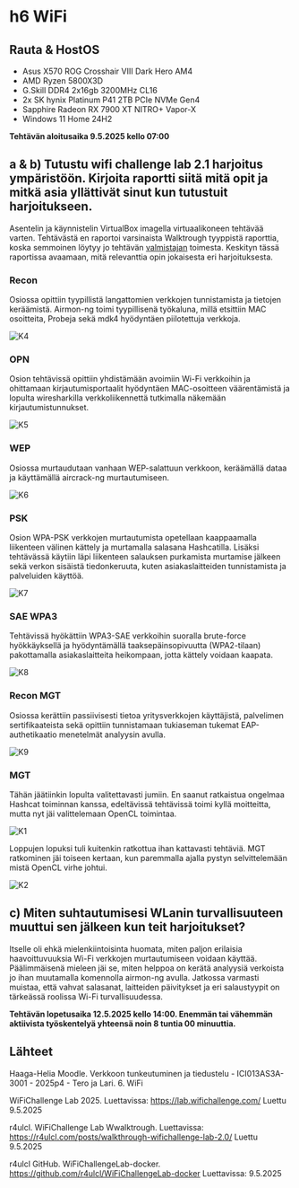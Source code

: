 #  h6 WiFi

## Rauta & HostOS

- Asus X570 ROG Crosshair VIII Dark Hero AM4
- AMD Ryzen 5800X3D
- G.Skill DDR4 2x16gb 3200MHz CL16
- 2x SK hynix Platinum P41 2TB PCIe NVMe Gen4
- Sapphire Radeon RX 7900 XT NITRO+ Vapor-X
- Windows 11 Home 24H2

**Tehtävän aloitusaika 9.5.2025 kello 07:00**

## a & b) Tutustu wifi challenge lab 2.1 harjoitus ympäristöön. Kirjoita raportti siitä mitä opit ja mitkä asia yllättivät sinut kun tutustuit harjoitukseen.
Asentelin ja käynnistelin VirtualBox imagella virtuaalikoneen tehtävää varten. Tehtävästä en raportoi varsinaista Walktrough tyyppistä raporttia, koska semmoinen löytyy jo tehtävän [valmistajan](https://r4ulcl.com/posts/walkthrough-wifichallenge-lab-2.0/) toimesta. Keskityn tässä raportissa avaamaan, mitä relevanttia opin jokaisesta eri harjoituksesta.

### Recon
Osiossa opittiin tyypillistä langattomien verkkojen tunnistamista ja tietojen keräämistä. Airmon-ng toimi tyypillisenä työkaluna, millä etsittiin MAC osoitteita, Probeja sekä mdk4 hyödyntäen piilotettuja verkkoja. 

![K4](4.png)

### OPN
Osion tehtävissä opittiin yhdistämään avoimiin Wi-Fi verkkoihin ja ohittamaan kirjautumisportaalit hyödyntäen MAC-osoitteen väärentämistä ja lopulta wiresharkilla verkkoliikennettä tutkimalla näkemään kirjautumistunnukset.

![K5](5.png)

### WEP
Osiossa murtaudutaan vanhaan WEP-salattuun verkkoon, keräämällä dataa ja käyttämällä aircrack-ng murtautumiseen.

![K6](6.png)

### PSK
Osion WPA-PSK verkkojen murtautumista opetellaan kaappaamalla liikenteen välinen kättely ja murtamalla salasana Hashcatilla. Lisäksi tehtävässä käytiin läpi liikenteen salauksen purkamista murtamise jälkeen sekä verkon sisäistä tiedonkeruuta, kuten asiakaslaitteiden tunnistamista ja palveluiden käyttöä.

![K7](7.png)

### SAE WPA3
Tehtävissä hyökättiin WPA3-SAE verkkoihin suoralla brute-force hyökkäyksellä ja hyödyntämällä taaksepäinsopivuutta (WPA2-tilaan) pakottamalla asiakaslaitteita heikompaan, jotta kättely voidaan kaapata.

![K8](8.png)

### Recon MGT
Osiossa kerättiin passiivisesti tietoa yritysverkkojen käyttäjistä, palvelimen sertifikaateista sekä opittiin tunnistamaan tukiaseman tukemat EAP-authetikaatio menetelmät analyysin avulla.

![K9](9.png)

### MGT
Tähän jäätiinkin lopulta valitettavasti jumiin. En saanut ratkaistua ongelmaa Hashcat toiminnan kanssa, edeltävissä tehtävissä toimi kyllä moitteitta, mutta nyt jäi valittelemaan OpenCL toimintaa.

![K1](1.png)

Loppujen lopuksi tuli kuitenkin ratkottua ihan kattavasti tehtäviä. MGT ratkominen jäi toiseen kertaan, kun paremmalla ajalla pystyn selvittelemään mistä OpenCL virhe johtui.

![K2](2.png)

## c) Miten suhtautumisesi WLanin turvallisuuteen muuttui sen jälkeen kun teit harjoitukset?
Itselle oli ehkä mielenkiintoisinta huomata, miten paljon erilaisia haavoittuvuuksia Wi-Fi verkkojen murtautumiseen voidaan käyttää. Päälimmäisenä mieleen jäi se, miten helppoa on kerätä analyysiä verkoista jo ihan muutamalla komennolla airmon-ng avulla. Jatkossa varmasti muistaa, että vahvat salasanat, laitteiden päivitykset ja eri salaustyypit on tärkeässä roolissa Wi-Fi turvallisuudessa.

**Tehtävän lopetusaika 12.5.2025 kello 14:00. Enemmän tai vähemmän aktiivista työskentelyä yhteensä noin 8 tuntia 00 minuuttia.**

## Lähteet
Haaga-Helia Moodle. Verkkoon tunkeutuminen ja tiedustelu - ICI013AS3A-3001 - 2025p4 - Tero ja Lari. 6. WiFi

WiFiChallenge Lab 2025. Luettavissa: https://lab.wifichallenge.com/ Luettu 9.5.2025

r4ulcl. WiFiChallenge Lab Wwalktrough. Luettavissa: https://r4ulcl.com/posts/walkthrough-wifichallenge-lab-2.0/ Luettu 9.5.2025

r4ulcl GitHub. WiFiChallengeLab-docker. https://github.com/r4ulcl/WiFiChallengeLab-docker Luettavissa: 9.5.2025
